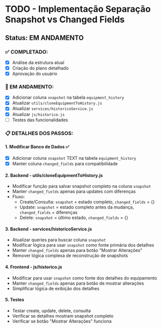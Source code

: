 # TODO - Implementação Separação Snapshot vs Changed Fields

## Status: EM ANDAMENTO

### ✅ COMPLETADO:
- [x] Análise da estrutura atual
- [x] Criação do plano detalhado
- [x] Aprovação do usuário

### 🔄 EM ANDAMENTO:
- [x] Adicionar coluna `snapshot` na tabela `equipment_history`
- [x] Atualizar `utils/cloneEquipmentToHistory.js`
- [x] Atualizar `services/historicoService.js`
- [x] Atualizar `js/historico.js`
- [ ] Testes das funcionalidades

### 📋 DETALHES DOS PASSOS:

#### 1. Modificar Banco de Dados ✅
- [x] Adicionar coluna `snapshot` TEXT na tabela `equipment_history`
- [x] Manter coluna `changed_fields` para compatibilidade

#### 2. Backend - utils/cloneEquipmentToHistory.js
- Modificar função para salvar snapshot completo na coluna `snapshot`
- Manter `changed_fields` apenas para updates com diferenças
- Fluxo:
  - Create/Consulta: `snapshot` = estado completo, `changed_fields` = {}
  - Update: `snapshot` = estado completo antes da mudança, `changed_fields` = diferenças
  - Delete: `snapshot` = último estado, `changed_fields` = {}

#### 3. Backend - services/historicoService.js
- Atualizar queries para buscar coluna `snapshot`
- Modificar lógica para usar `snapshot` como fonte primária dos detalhes
- Manter `changed_fields` apenas para botão "Mostrar Alterações"
- Remover lógica complexa de reconstrução de snapshots

#### 4. Frontend - js/historico.js
- Modificar para usar `snapshot` como fonte dos detalhes do equipamento
- Manter `changed_fields` apenas para botão de mostrar alterações
- Simplificar lógica de exibição dos detalhes

#### 5. Testes
- Testar create, update, delete, consulta
- Verificar se detalhes mostram snapshot completo
- Verificar se botão "Mostrar Alterações" funciona
